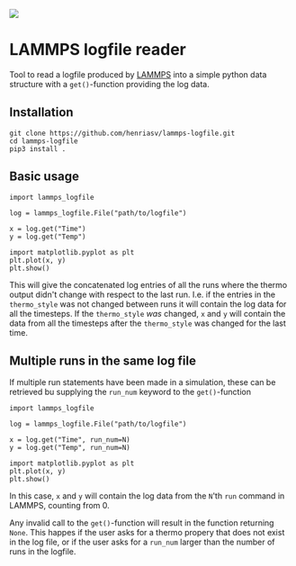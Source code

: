 ![](https://github.com/henriasv/lammps-logfile/workflows/Install%20and%20tests/badge.svg)
# LAMMPS logfile reader
Tool to read a logfile produced by [LAMMPS](https://lammps.sandia.gov) into a simple python data structure with a `get()`-function providing the log data. 

## Installation
```
git clone https://github.com/henriasv/lammps-logfile.git
cd lammps-logfile
pip3 install .
```

## Basic usage

```
import lammps_logfile

log = lammps_logfile.File("path/to/logfile")

x = log.get("Time")
y = log.get("Temp")

import matplotlib.pyplot as plt
plt.plot(x, y)
plt.show()
```
This will give the concatenated log entries of all the runs where the thermo output didn't change with respect to the last run. I.e. if the entries in the `thermo_style` was not changed between runs it will contain the log data for all the timesteps. If the `thermo_style` *was* changed, `x` and `y` will contain the data from all the timesteps after the `thermo_style` was changed for the last time. 
 
## Multiple runs in the same log file
If multiple run statements have been made in a simulation, these can be retrieved bu supplying the `run_num` keyword to the `get()`-function

```
import lammps_logfile

log = lammps_logfile.File("path/to/logfile")

x = log.get("Time", run_num=N)
y = log.get("Temp", run_num=N)

import matplotlib.pyplot as plt
plt.plot(x, y)
plt.show()
```
In this case, `x` and `y` will contain the log data from the `N`'th `run` command in LAMMPS, counting from 0.

Any invalid call to the `get()`-function will result in the function returning `None`. This happes if the user asks for a thermo propery that does not exist in the log file, or if the user asks for a `run_num` larger than the number of runs in the logfile. 
